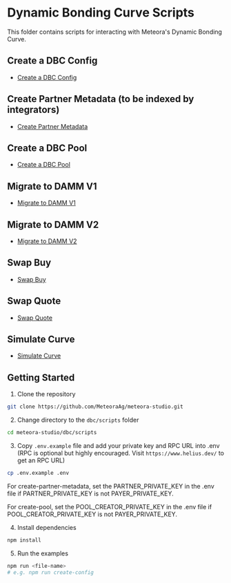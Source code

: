 # Dynamic Bonding Curve Scripts

This folder contains scripts for interacting with Meteora's Dynamic Bonding Curve.

## Create a DBC Config

- [Create a DBC Config](./src/create-config.ts)

## Create Partner Metadata (to be indexed by integrators)

- [Create Partner Metadata](./src/create-partner-metadata.ts)

## Create a DBC Pool

- [Create a DBC Pool](./src/create-pool.ts)

## Migrate to DAMM V1

- [Migrate to DAMM V1](./src/migrate-to-damm-v1.ts)

## Migrate to DAMM V2

- [Migrate to DAMM V2](./src/migrate-to-damm-v2.ts)

## Swap Buy

- [Swap Buy](./src/swap-buy.ts)

## Swap Quote

- [Swap Quote](./src/swap-quote.ts)

## Simulate Curve

- [Simulate Curve](./src/simulate-curve.ts)



## Getting Started

1. Clone the repository

```bash
git clone https://github.com/MeteoraAg/meteora-studio.git
```

2. Change directory to the `dbc/scripts` folder

```bash
cd meteora-studio/dbc/scripts
```

3. Copy `.env.example` file and add your private key and RPC URL into .env (RPC is optional but highly encouraged. Visit `https://www.helius.dev/` to get an RPC URL)

```bash
cp .env.example .env
```

For create-partner-metadata, set the PARTNER_PRIVATE_KEY in the .env file if PARTNER_PRIVATE_KEY is not PAYER_PRIVATE_KEY.

For create-pool, set the POOL_CREATOR_PRIVATE_KEY in the .env file if POOL_CREATOR_PRIVATE_KEY is not PAYER_PRIVATE_KEY.

4. Install dependencies

```bash
npm install
```

5. Run the examples

```bash
npm run <file-name>
# e.g. npm run create-config
```

